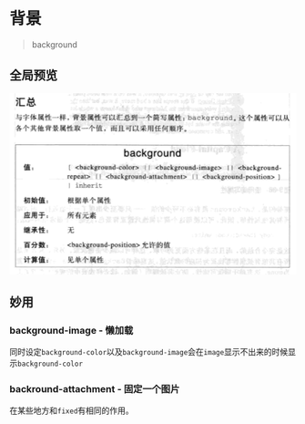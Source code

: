 # 背景
> background

## 全局预览

![background](https://raw.githubusercontent.com/JiangWeixian/JS-Books/master/CSS%E6%9D%83%E5%A8%81%E6%8C%87%E5%8D%97/CSS%E8%83%8C%E6%99%AF/img/%E8%83%8C%E6%99%AF.PNG)

## 妙用

### background-image - 懒加载

同时设定`background-color`以及`background-image`会在`image`显示不出来的时候显示`background-color`

### backround-attachment - 固定一个图片

在某些地方和`fixed`有相同的作用。